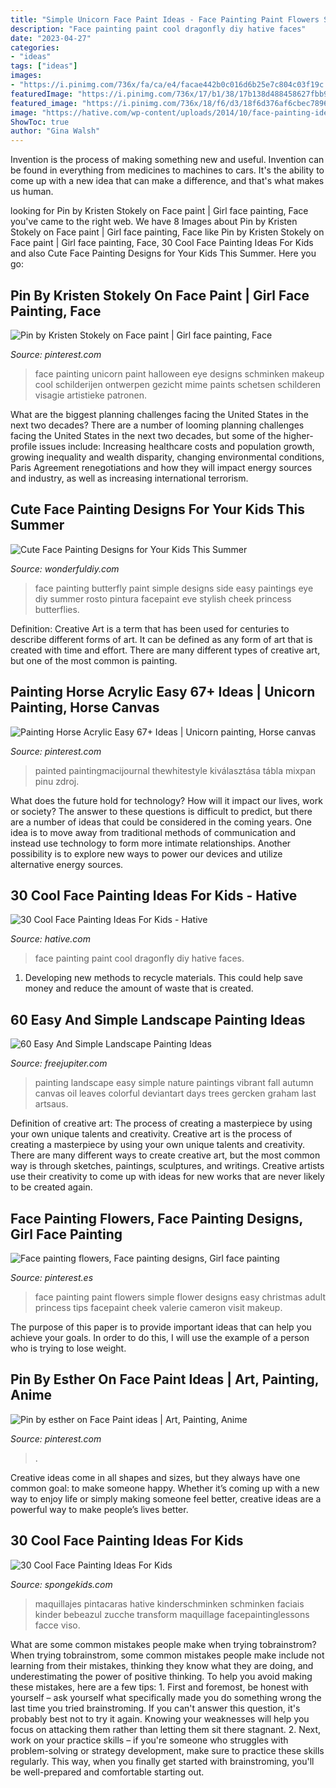 ```yaml
---
title: "Simple Unicorn Face Paint Ideas - Face Painting Paint Flowers Simple Flower Designs Easy Christmas Adult Princess Tips Facepaint Cheek Valerie Cameron Visit Makeup"
description: "Face painting paint cool dragonfly diy hative faces"
date: "2023-04-27"
categories:
- "ideas"
tags: ["ideas"]
images:
- "https://i.pinimg.com/736x/fa/ca/e4/facae442b0c016d6b25e7c804c03f19c.jpg"
featuredImage: "https://i.pinimg.com/736x/17/b1/38/17b138d488458627fbb96c153cf317a3.jpg"
featured_image: "https://i.pinimg.com/736x/18/f6/d3/18f6d376af6cbec7896786a69d91be5a--facepaint-ideas-simple-face-painting-designs.jpg"
image: "https://hative.com/wp-content/uploads/2014/10/face-painting-ideas-for-kids/15-diy-dragonfly-face-paint.jpg"
ShowToc: true
author: "Gina Walsh"
---
```



Invention is the process of making something new and useful. Invention can be found in everything from medicines to machines to cars. It's the ability to come up with a new idea that can make a difference, and that's what makes us human.

	

		
looking for Pin by Kristen Stokely on Face paint | Girl face painting, Face you've came to the right web. We have 8 Images about Pin by Kristen Stokely on Face paint | Girl face painting, Face like Pin by Kristen Stokely on Face paint | Girl face painting, Face, 30 Cool Face Painting Ideas For Kids and also Cute Face Painting Designs for Your Kids This Summer. Here you go:
		
    
## Pin By Kristen Stokely On Face Paint | Girl Face Painting, Face

<img loading=lazy src="https://i.pinimg.com/736x/fa/ca/e4/facae442b0c016d6b25e7c804c03f19c.jpg" onerror="this.onerror=null;this.src='https://tse4.mm.bing.net/th?id=OIP.K9NhN6iUiYhAouuQipf-BwHaJo&amp;pid=15.1';" alt="Pin by Kristen Stokely on Face paint | Girl face painting, Face">

_Source: pinterest.com_

>face painting unicorn paint halloween eye designs schminken makeup cool schilderijen ontwerpen gezicht mime paints schetsen schilderen visagie artistieke patronen. 

	

What are the biggest planning challenges facing the United States in the next two decades?
There are a number of looming planning challenges facing the United States in the next two decades, but some of the higher-profile issues include: Increasing healthcare costs and population growth, growing inequality and wealth disparity, changing environmental conditions, Paris Agreement renegotiations and how they will impact energy sources and industry, as well as increasing international terrorism.

    
## Cute Face Painting Designs For Your Kids This Summer

<img loading=lazy src="https://cdn.wonderfuldiy.com/wp-content/uploads/2016/06/Simple-side-butterfly.jpg" onerror="this.onerror=null;this.src='https://tse3.mm.bing.net/th?id=OIP.U5JTvHKeloW78nkno5IirgHaLI&amp;pid=15.1';" alt="Cute Face Painting Designs for Your Kids This Summer">

_Source: wonderfuldiy.com_

>face painting butterfly paint simple designs side easy paintings eye diy summer rosto pintura facepaint eve stylish cheek princess butterflies. 

	

Definition:
Creative Art is a term that has been used for centuries to describe different forms of art. It can be defined as any form of art that is created with time and effort. There are many different types of creative art, but one of the most common is painting.

    
## Painting Horse Acrylic Easy 67+ Ideas | Unicorn Painting, Horse Canvas

<img loading=lazy src="https://i.pinimg.com/736x/17/b1/38/17b138d488458627fbb96c153cf317a3.jpg" onerror="this.onerror=null;this.src='https://tse3.mm.bing.net/th?id=OIP.juQfXHKWiwirc4McQWx8aAAAAA&amp;pid=15.1';" alt="Painting Horse Acrylic Easy 67+ Ideas | Unicorn painting, Horse canvas">

_Source: pinterest.com_

>painted paintingmacijournal thewhitestyle kiválasztása tábla mixpan pinu zdroj. 

	

What does the future hold for technology? How will it impact our lives, work or society? The answer to these questions is difficult to predict, but there are a number of ideas that could be considered in the coming years. One idea is to move away from traditional methods of communication and instead use technology to form more intimate relationships. Another possibility is to explore new ways to power our devices and utilize alternative energy sources.

    
## 30 Cool Face Painting Ideas For Kids - Hative

<img loading=lazy src="https://hative.com/wp-content/uploads/2014/10/face-painting-ideas-for-kids/15-diy-dragonfly-face-paint.jpg" onerror="this.onerror=null;this.src='https://tse4.mm.bing.net/th?id=OIP.mFAKBl4BRqv2E1iMKTEkkwHaJ4&amp;pid=15.1';" alt="30 Cool Face Painting Ideas For Kids - Hative">

_Source: hative.com_

>face painting paint cool dragonfly diy hative faces. 

	

1. Developing new methods to recycle materials. This could help save money and reduce the amount of waste that is created.

    
## 60 Easy And Simple Landscape Painting Ideas

<img loading=lazy src="http://www.freejupiter.com/wp-content/uploads/2017/02/Easy-And-Simple-Landscape-Painting-Ideas-1.jpg" onerror="this.onerror=null;this.src='https://tse2.mm.bing.net/th?id=OIP.rtzM1U9felK_PbJ2VwlcgAHaSo&amp;pid=15.1';" alt="60 Easy And Simple Landscape Painting Ideas">

_Source: freejupiter.com_

>painting landscape easy simple nature paintings vibrant fall autumn canvas oil leaves colorful deviantart days trees gercken graham last artsaus. 

	

Definition of creative art: The process of creating a masterpiece by using your own unique talents and creativity.
Creative art is the process of creating a masterpiece by using your own unique talents and creativity. There are many different ways to create creative art, but the most common way is through sketches, paintings, sculptures, and writings. Creative artists use their creativity to come up with ideas for new works that are never likely to be created again.

    
## Face Painting Flowers, Face Painting Designs, Girl Face Painting

<img loading=lazy src="https://i.pinimg.com/736x/18/f6/d3/18f6d376af6cbec7896786a69d91be5a--facepaint-ideas-simple-face-painting-designs.jpg" onerror="this.onerror=null;this.src='https://tse3.mm.bing.net/th?id=OIP.pmBapEenJgY_hL-xYG3NEQHaJ4&amp;pid=15.1';" alt="Face painting flowers, Face painting designs, Girl face painting">

_Source: pinterest.es_

>face painting paint flowers simple flower designs easy christmas adult princess tips facepaint cheek valerie cameron visit makeup. 

	

The purpose of this paper is to provide important ideas that can help you achieve your goals. In order to do this, I will use the example of a person who is trying to lose weight.

    
## Pin By Esther On Face Paint Ideas | Art, Painting, Anime

<img loading=lazy src="https://i.pinimg.com/736x/c0/b6/9a/c0b69a8e7f598f2a49f735c6ad1e84a9.jpg" onerror="this.onerror=null;this.src='https://tse1.mm.bing.net/th?id=OIP.XyKl3cB3jGIwnzlVB7l0_QHaJ3&amp;pid=15.1';" alt="Pin by esther on Face Paint ideas | Art, Painting, Anime">

_Source: pinterest.com_

>. 

	

Creative ideas come in all shapes and sizes, but they always have one common goal: to make someone happy. Whether it’s coming up with a new way to enjoy life or simply making someone feel better, creative ideas are a powerful way to make people’s lives better.

    
## 30 Cool Face Painting Ideas For Kids

<img loading=lazy src="https://spongekids.com/wp-content/uploads/2014/10/face-painting-ideas-for-kids/25-cool-painting.jpg" onerror="this.onerror=null;this.src='https://tse4.mm.bing.net/th?id=OIP.F9ZsExz1Os-3c62vSq7jUQHaLH&amp;pid=15.1';" alt="30 Cool Face Painting Ideas For Kids">

_Source: spongekids.com_

>maquillajes pintacaras hative kinderschminken schminken faciais kinder bebeazul zucche transform maquillage facepaintinglessons facce viso. 

	

What are some common mistakes people make when trying tobrainstrom?
When trying tobrainstrom, some common mistakes people make include not learning from their mistakes, thinking they know what they are doing, and underestimating the power of positive thinking. To help you avoid making these mistakes, here are a few tips: 1. First and foremost, be honest with yourself – ask yourself what specifically made you do something wrong the last time you tried brainstroming. If you can't answer this question, it's probably best not to try it again. Knowing your weaknesses will help you focus on attacking them rather than letting them sit there stagnant. 2. Next, work on your practice skills – if you're someone who struggles with problem-solving or strategy development, make sure to practice these skills regularly. This way, when you finally get started with brainstroming, you'll be well-prepared and comfortable starting out. 
